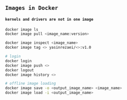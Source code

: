 ## `Images in Docker`

#### `kernels and drivers are not in one image`

```bash
docker image ls
docker image pull <image_name:version>

```

```bash
docker image inspect <image_name>
docker image tag <> yasinrezaei/<>:v1.0
```

```bash
# login
docker login
docker image push <>
docker logout
docker image history <>
```

```bash
# offline image loading
docker image save -o <output_image_name> <image_name>
docker image load -i <output_image_name>

```

